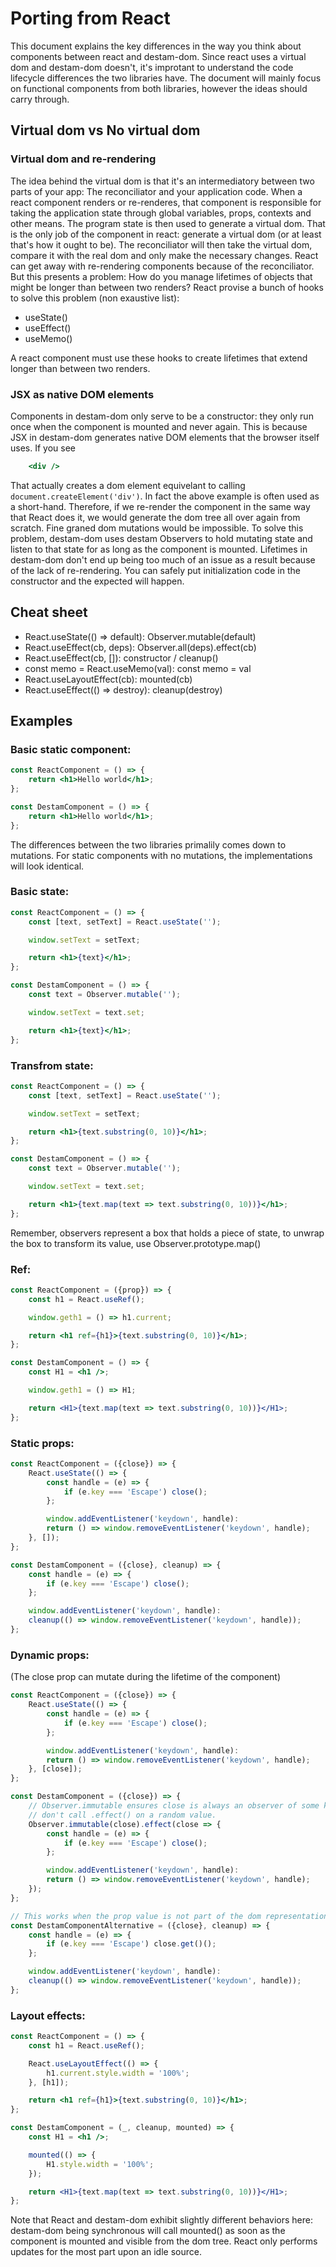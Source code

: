 # Porting from React

This document explains the key differences in the way you think about components between react and destam-dom. Since react uses a virtual dom and destam-dom doesn't, it's improtant to understand the code lifecycle differences the two libraries have. The document will mainly focus on functional components from both libraries, however the ideas should carry through.

## Virtual dom vs No virtual dom

### Virtual dom and re-rendering

The idea behind the virtual dom is that it's an intermediatory between two parts of your app: The reconciliator and your application code. When a react component renders or re-renderes, that component is responsible for taking the application state through global variables, props, contexts and other means. The program state is then used to generate a virtual dom. That is the only job of the component in react: generate a virtual dom (or at least that's how it ought to be). The reconciliator will then take the virtual dom, compare it with the real dom and only make the necessary changes. React can get away with re-rendering components because of the reconciliator. But this presents a problem: How do you manage lifetimes of objects that might be longer than between two renders? React provise a bunch of hooks to solve this problem (non exaustive list):
 - useState()
 - useEffect()
 - useMemo()

A react component must use these hooks to create lifetimes that extend longer than between two renders.

### JSX as native DOM elements

Components in destam-dom only serve to be a constructor: they only run once when the component is mounted and never again. This is because JSX in destam-dom generates native DOM elements that the browser itself uses. If you see
```jsx
	<div />
```
That actually creates a dom element equivelant to calling `document.createElement('div')`. In fact the above example is often used as a short-hand. Therefore, if we re-render the component in the same way that React does it, we would generate the dom tree all over again from scratch. Fine graned dom mutations would be impossible. To solve this problem, destam-dom uses destam Observers to hold mutating state and listen to that state for as long
as the component is mounted. Lifetimes in destam-dom don't end up being too much of an issue as a result because of the lack of re-rendering. You can safely put initialization code in the constructor and the expected will happen.

## Cheat sheet
 - React.useState(() => default): Observer.mutable(default)
 - React.useEffect(cb, deps): Observer.all(deps).effect(cb)
 - React.useEffect(cb, []): constructor / cleanup()
 - const memo = React.useMemo(val): const memo = val
 - React.useLayoutEffect(cb): mounted(cb)
 - React.useEffect(() => destroy): cleanup(destroy)

## Examples

### Basic static component:
```jsx
const ReactComponent = () => {
	return <h1>Hello world</h1>;
};

const DestamComponent = () => {
	return <h1>Hello world</h1>;
};
```

The differences between the two libraries primalily comes down to mutations. For static components with no mutations, the implementations will look identical.

### Basic state:
```jsx
const ReactComponent = () => {
	const [text, setText] = React.useState('');

	window.setText = setText;

	return <h1>{text}</h1>;
};

const DestamComponent = () => {
	const text = Observer.mutable('');

	window.setText = text.set;

	return <h1>{text}</h1>;
};
```

### Transfrom state:
```jsx
const ReactComponent = () => {
	const [text, setText] = React.useState('');

	window.setText = setText;

	return <h1>{text.substring(0, 10)}</h1>;
};

const DestamComponent = () => {
	const text = Observer.mutable('');

	window.setText = text.set;

	return <h1>{text.map(text => text.substring(0, 10))}</h1>;
};
```

Remember, observers represent a box that holds a piece of state, to unwrap the box to transform its value, use Observer.prototype.map()

### Ref:
```jsx
const ReactComponent = ({prop}) => {
	const h1 = React.useRef();

	window.geth1 = () => h1.current;

	return <h1 ref={h1}>{text.substring(0, 10)}</h1>;
};

const DestamComponent = () => {
	const H1 = <h1 />;

	window.geth1 = () => H1;

	return <H1>{text.map(text => text.substring(0, 10))}</H1>;
};
```

### Static props:
```jsx
const ReactComponent = ({close}) => {
	React.useState(() => {
		const handle = (e) => {
			if (e.key === 'Escape') close();
		};

		window.addEventListener('keydown', handle):
		return () => window.removeEventListener('keydown', handle);
	}, []);
};

const DestamComponent = ({close}, cleanup) => {
	const handle = (e) => {
		if (e.key === 'Escape') close();
	};

	window.addEventListener('keydown', handle):
	cleanup(() => window.removeEventListener('keydown', handle));
};
```

### Dynamic props:
(The close prop can mutate during the lifetime of the component)
```jsx
const ReactComponent = ({close}) => {
	React.useState(() => {
		const handle = (e) => {
			if (e.key === 'Escape') close();
		};

		window.addEventListener('keydown', handle):
		return () => window.removeEventListener('keydown', handle);
	}, [close]);
};

const DestamComponent = ({close}) => {
	// Observer.immutable ensures close is always an observer of some kind so we
	// don't call .effect() on a random value.
	Observer.immutable(close).effect(close => {
		const handle = (e) => {
			if (e.key === 'Escape') close();
		};

		window.addEventListener('keydown', handle):
		return () => window.removeEventListener('keydown', handle);
	});
};

// This works when the prop value is not part of the dom representation.
const DestamComponentAlternative = ({close}, cleanup) => {
	const handle = (e) => {
		if (e.key === 'Escape') close.get()();
	};

	window.addEventListener('keydown', handle):
	cleanup(() => window.removeEventListener('keydown', handle));
};
```

### Layout effects:
```jsx
const ReactComponent = () => {
	const h1 = React.useRef();

	React.useLayoutEffect(() => {
		h1.current.style.width = '100%';
	}, [h1]);

	return <h1 ref={h1}>{text.substring(0, 10)}</h1>;
};

const DestamComponent = (_, cleanup, mounted) => {
	const H1 = <h1 />;

	mounted(() => {
		H1.style.width = '100%';
	});

	return <H1>{text.map(text => text.substring(0, 10))}</H1>;
};
```

Note that React and destam-dom exhibit slightly different behaviors here: destam-dom being synchronous will call mounted() as soon as the component is mounted and visible from the dom tree. React only performs updates for the most part upon an idle source.
